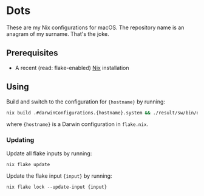 <!-- markdownlint-disable MD013 -->
# Dots

These are my Nix configurations for macOS. The repository name is an anagram of my surname. That's the joke.

## Prerequisites

- A recent (read: flake-enabled) [Nix](https://nixos.org/download.html) installation

## Using

Build and switch to the configuration for `{hostname}` by running:

```sh
nix build .#darwinConfigurations.{hostname}.system && ./result/sw/bin/darwin-rebuild switch --flake .
```

where `{hostname}` is a Darwin configuration in `flake.nix`.

### Updating

Update all flake inputs by running:

```shell
nix flake update
```

Update the flake input `{input}` by running:

```shell
nix flake lock --update-input {input}
```
